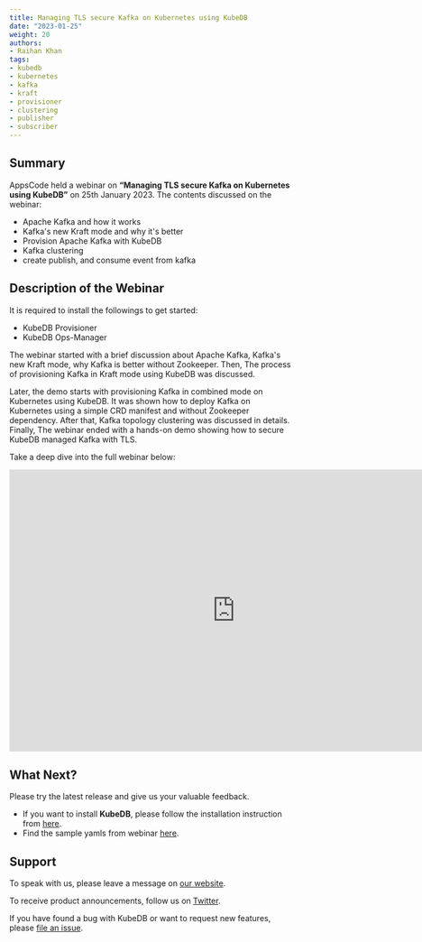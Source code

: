 ```yaml
---
title: Managing TLS secure Kafka on Kubernetes using KubeDB
date: "2023-01-25"
weight: 20
authors:
- Raihan Khan
tags:
- kubedb
- kubernetes
- kafka
- kraft
- provisioner
- clustering
- publisher
- subscriber
---
```


## Summary

AppsCode held a webinar on **“Managing TLS secure Kafka on Kubernetes using KubeDB”** on 25th January 2023. The contents discussed on the webinar:
- Apache Kafka and how it works
- Kafka's new Kraft mode and why it's better
- Provision Apache Kafka with KubeDB
- Kafka clustering
- create publish, and consume event from kafka

## Description of the Webinar

It is required to install the followings to get started:
- KubeDB Provisioner 
- KubeDB Ops-Manager

The webinar started with a brief discussion about Apache Kafka, Kafka's new Kraft mode, why Kafka is better without Zookeeper. Then, The process of provisioning Kafka in Kraft mode using KubeDB was discussed.

Later, the demo starts with provisioning Kafka in combined mode on Kubernetes using KubeDB. It was shown how to deploy Kafka on Kubernetes using a simple CRD manifest and without Zookeeper dependency. After that, Kafka topology clustering was discussed in details. Finally, The webinar ended with a hands-on demo showing how to secure KubeDB managed Kafka with TLS. 

  Take a deep dive into the full webinar below:

<iframe style="height: 500px; width: 800px" src="https://www.youtube.com/embed/guITL-l47Fk" title="YouTube video player" frameborder="0" allow="accelerometer; autoplay; clipboard-write; encrypted-media; gyroscope; picture-in-picture" allowfullscreen></iframe>

## What Next?

Please try the latest release and give us your valuable feedback.

* If you want to install **KubeDB**, please follow the installation instruction from [here](https://kubedb.com/docs).
* Find the sample yamls from webinar [here](https://github.com/kubedb/project/tree/master/demo/kafka).


## Support

To speak with us, please leave a message on [our website](https://appscode.com/contact/).

To receive product announcements, follow us on [Twitter](https://twitter.com/KubeVault).

If you have found a bug with KubeDB or want to request new features, please [file an issue](https://github.com/kubedb/project/issues/new).
